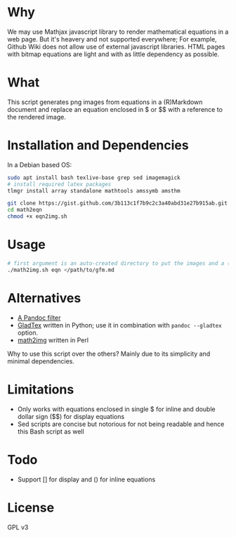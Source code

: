 # Why
We may use Mathjax javascript library to render mathematical equations in a web page. But it's heavery and not supported everywhere; For example, Github Wiki does not allow use of external javascript libraries.  HTML pages with bitmap equations are light and with as little dependency as possible.

# What
This script generates png images from equations in a (R)Markdown document and replace an equation enclosed in \$ or \$\$ with a reference to the rendered image.

# Installation and Dependencies
In a Debian based OS:
```sh
sudo apt install bash texlive-base grep sed imagemagick
# install required latex packages
tlmgr install array standalone mathtools amssymb amsthm

git clone https://gist.github.com/3b113c1f7b9c2c3a40abd31e27b915ab.git math2eqn
cd math2eqn
chmod +x eqn2img.sh
```

# Usage
```sh
# first argument is an auto-created directory to put the images and a (Github) Markdown document is read from stdin
./math2img.sh eqn </path/to/gfm.md
```

# Alternatives
- [A Pandoc filter](https://github.com/liamoc/latex-formulae)
- [GladTex](https://github.com/humenda/GladTeX) written in Python; use it in combination with `pandoc --gladtex` option.
- [math2img](https://github.com/kkew3/math2img) written in Perl

Why to use this script over the others? Mainly due to its simplicity and minimal dependencies.

# Limitations
- Only works with equations enclosed in single $ for inline and double dollar sign ($$) for display equations
- Sed scripts are concise but notorious for not being readable and hence this Bash script as well

# Todo
- Support \[\] for display and \(\) for inline equations

# License
GPL v3
